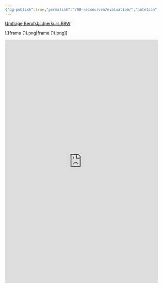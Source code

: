 ```yaml
---
{"dg-publish":true,"permalink":"/90-ressourcen/evaluation/","noteIcon":""}
---
```




[Umfrage Berufsbildnerkurs BBW](https://findmind.ch/c/_kuj0l9QhRv)

![[frame (1).png\|frame (1).png]]
<iframe src="https://findmind.ch/c/_kuj0l9QhRv" style="border:0px #ffffff none;" name="myiFrame" scrolling="no" frameborder="1" marginheight="0px" marginwidth="0px" height="800px" width="100%" allowfullscreen></iframe>
